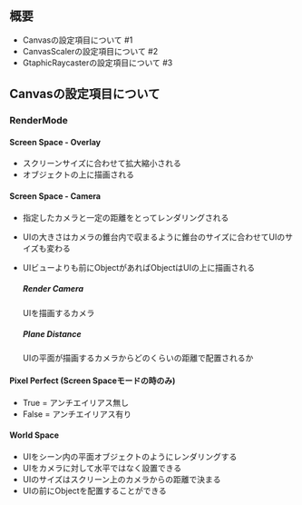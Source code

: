 ## 概要

- Canvasの設定項目について  #1
- CanvasScalerの設定項目について  #2
- GtaphicRaycasterの設定項目について  #3

## Canvasの設定項目について

### RenderMode
  
#### Screen Space - Overlay
- スクリーンサイズに合わせて拡大縮小される
- オブジェクトの上に描画される
    
#### Screen Space - Camera
- 指定したカメラと一定の距離をとってレンダリングされる
- UIの大きさはカメラの錐台内で収まるように錐台のサイズに合わせてUIのサイズも変わる
- UIビューよりも前にObjectがあればObjectはUIの上に描画される
  
  ##### Render Camera

  UIを描画するカメラ

  ##### Plane Distance 

  UIの平面が描画するカメラからどのくらいの距離で配置されるか

#### Pixel Perfect (Screen Spaceモードの時のみ)
- True = アンチエイリアス無し
- False = アンチエイリアス有り

#### World Space
- UIをシーン内の平面オブジェクトのようにレンダリングする
- UIをカメラに対して水平ではなく設置できる
- UIのサイズはスクリーン上のカメラからの距離で決まる
- UIの前にObjectを配置することができる
